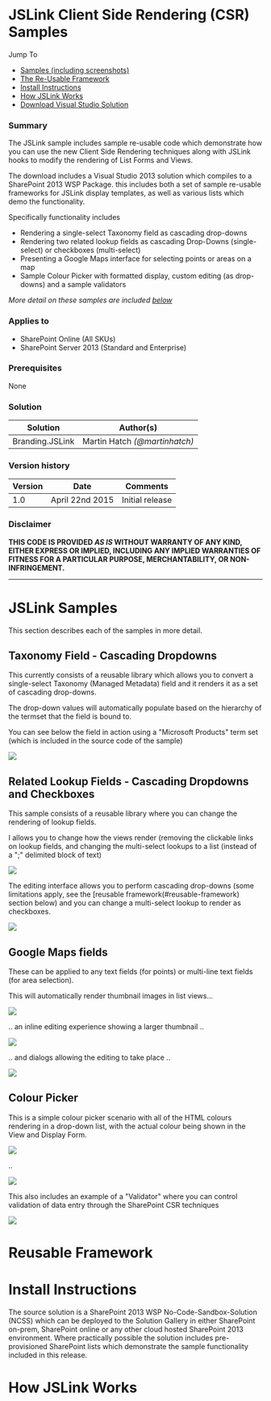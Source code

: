 # JSLink Client Side Rendering (CSR) Samples  #

Jump To
* [Samples (including screenshots)](#jslink-samples)
* [The Re-Usable Framework](#reusable-framework)
* [Install Instructions](#install-instructions)
* [How JSLink Works](#how-jslink-works)
* [Download Visual Studio Solution](../../../../Branding.JSLink/archive/master.zip)

### Summary ###
The JSLink sample includes sample re-usable code which demonstrate how you can use the new Client Side Rendering techniques along with JSLink hooks to modify the rendering of List Forms and Views.

The download includes a Visual Studio 2013 solution which compiles to a SharePoint 2013 WSP Package. this includes both a set of sample re-usable frameworks for JSLink display templates, as well as various lists which demo the functionality.

Specifically functionality includes

* Rendering a single-select Taxonomy field as cascading drop-downs
* Rendering two related lookup fields as cascading Drop-Downs (single-select) or checkboxes (multi-select)
* Presenting a Google Maps interface for selecting points or areas on a map
* Sample Colour Picker with formatted display, custom editing (as drop-downs) and a sample validators

*More detail on these samples are included [below](#jslink-samples)*

### Applies to ###
-  SharePoint Online (All SKUs)
-  SharePoint Server 2013 (Standard and Enterprise)

### Prerequisites ###
None

### Solution ###
Solution | Author(s)
---------|----------
Branding.JSLink | Martin Hatch *(@martinhatch)*

### Version history ###
Version  | Date | Comments
---------| -----| --------
1.0  | April 22nd 2015 | Initial release

### Disclaimer ###
**THIS CODE IS PROVIDED *AS IS* WITHOUT WARRANTY OF ANY KIND, EITHER EXPRESS OR IMPLIED, INCLUDING ANY IMPLIED WARRANTIES OF FITNESS FOR A PARTICULAR PURPOSE, MERCHANTABILITY, OR NON-INFRINGEMENT.**

----------

# JSLink Samples #
This section describes each of the samples in more detail.

## Taxonomy Field - Cascading Dropdowns ##
This currently consists of a reusable library which allows you to convert a single-select Taxonomy (Managed Metadata) field and it renders it as a set of cascading drop-downs.

The drop-down values will automatically populate based on the hierarchy of the termset that the field is bound to. 

You can see below the field in action using a "Microsoft Products" term set (which is included in the source code of the sample)

![](readme-images/Taxonomy_Edit.png)

## Related Lookup Fields - Cascading Dropdowns and Checkboxes ##
This sample consists of a reusable library where you can change the rendering of lookup fields.

I allows you to change how the views render (removing the clickable links on lookup fields, and changing the multi-select lookups to a list (instead of a ";" delimited block of text)

![](readme-images/Lookups_View.png)

The editing interface allows you to perform cascading drop-downs (some limitations apply, see the [reusable framework(#reusable-framework) section below) and you can change a multi-select lookup to render as checkboxes.

![](readme-images/Lookups_Edit.png)

## Google Maps fields ##
These can be applied to any text fields (for points) or multi-line text fields (for area selection).

This will automatically render thumbnail images in list views...

![](readme-images/GoogleMaps.png)

.. an inline editing experience showing a larger thumbnail ..

![](readme-images/GoogleMaps_Edit.png)

.. and dialogs allowing the editing to take place ..

![](readme-images/GoogleMaps_Shape_Edit.png)


## Colour Picker ##
This is a simple colour picker scenario with all of the HTML colours rendering in a drop-down list, with the actual colour being shown in the View and Display Form. 

![](readme-images/Fav_Colours.png)

..

![](readme-images/Fav_Colours_Edit.png)

This also includes an example of a "Validator" where you can control validation of data entry through the SharePoint CSR techniques

![](readme-images/Fav_Colours_Validate.png)

# Reusable Framework #

# Install Instructions #

The source solution is a SharePoint 2013 WSP No-Code-Sandbox-Solution (NCSS) which can be deployed to the Solution Gallery in either SharePoint on-prem, SharePoint online or any other cloud hosted SharePoint 2013 environment. Where practically possible the solution includes pre-provisioned SharePoint lists which demonstrate the sample functionality included in this release.  

# How JSLink Works #
